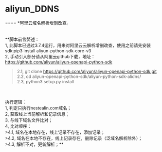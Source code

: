 # aliyun_DDNS<br>
====
*阿里云域名解析增删改查。<br>
<br>
<br>
**脚本前言赘述：<br>
1, 此脚本已通过3.7.4运行，用来对阿里云云解析增删改查，使用之前请先安装sdk:pip3 install aliyun-python-sdk-core-v3<br>
2, 手动引入部分请从阿里云github下载，地址：https://github.com/aliyun/aliyun-openapi-python-sdk<br>
>2.1, git clone https://github.com/aliyun/aliyun-openapi-python-sdk.git<br>
>2.2, cd aliyun-openapi-python-sdk/aliyun-python-sdk-alidns/<br>
>2.3, python3 setup.py install<br>
<br>
<br>
执行逻辑：<br>
1, 判定只执行nestealin.com域名；<br>
2, 获取线上当前解析和记录信息；<br>
3, 与线下域名文件比对；<br>
4, 比对顺序：<br>
>4.1, 域名在本地存在，线上记录不存在，添加记录；<br>
>4.2, 域名在本地不存在，线上记录存在，删除记录（泛域名解析除外）；<br>
>4.3, 解析不对，更新解析；**<br>
